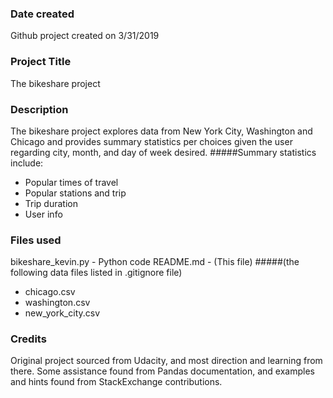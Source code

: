 ### Date created
Github project created on 3/31/2019

### Project Title
The bikeshare project 

### Description
The bikeshare project explores data from New York City, Washington and Chicago and provides summary statistics per choices given the user regarding  city, month, and day of week desired.
#####Summary statistics include:
*   Popular times of travel
*   Popular stations and trip
*   Trip duration
*   User info


### Files used
bikeshare_kevin.py - Python code
README.md - (This file)
#####(the following data files listed in .gitignore file)
*    chicago.csv
*    washington.csv
*    new_york_city.csv 

### Credits
Original project sourced from Udacity, and most direction and learning from there.  Some assistance found from Pandas documentation, and examples and hints found from StackExchange contributions.

